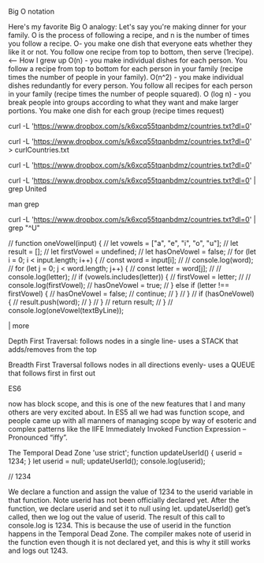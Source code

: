 <!-- Homework: read wikipedia on Big O notation -->
Big O notation 

Here's my favorite Big O analogy: Let's say you're making dinner for your family. O is the process of following a recipe, and n is the number of times you follow a recipe. O- you make one dish that everyone eats whether they like it or not. You follow one recipe from top to bottom, then serve (1recipe). <-- How I grew up O(n) - you make individual dishes for each person. You follow a recipe from top to bottom for each person in your family (recipe times the number of people in your family). O(n^2) - you make individual dishes redundantly for every person. You follow all recipes for each person in your family (recipe times the number of people squared). O (log n) - you break people into groups according to what they want and make larger portions. You make one dish for each group (recipe times request)


 curl -L 'https://www.dropbox.com/s/k6xcq55tqanbdmz/countries.txt?dl=0' 

 curl -L 'https://www.dropbox.com/s/k6xcq55tqanbdmz/countries.txt?dl=0' > curlCountries.txt

 curl -L 'https://www.dropbox.com/s/k6xcq55tqanbdmz/countries.txt?dl=0'

 curl -L 'https://www.dropbox.com/s/k6xcq55tqanbdmz/countries.txt?dl=0' | grep United

 man grep
 
 curl -L 'https://www.dropbox.com/s/k6xcq55tqanbdmz/countries.txt?dl=0' | grep "^U"


// function oneVowel(input) {
//   let vowels = ["a", "e", "i", "o", "u"];
//   let result = [];
//   let firstVowel = undefined;
//   let hasOneVowel = false;
//   for (let i = 0; i < input.length; i++) {
//       const word = input[i];
//     //   console.log(word);
//     for (let j = 0; j < word.length; j++) {
//         const letter = word[j];
//         // console.log(letter);
//       if (vowels.includes(letter)) {
//           firstVowel = letter;
//         //   console.log(firstVowel);
//         hasOneVowel = true;
//       } else if (letter !== firstVowel) {
//         hasOneVowel = false;
//         continue;
//       }
//     }
//     if (hasOneVowel) {
//       result.push(word);
//     }
//   }
//   return result;
// }
// console.log(oneVowel(textByLine));

| more 

Depth First Traversal: follows nodes in a single line- uses a STACK that adds/removes from the top

Breadth First Traversal follows nodes in all directions evenly- uses a QUEUE that follows first in first out



ES6 

now has block scope, and this is one of the new features that I and many others are very excited about. In ES5 all we had was function scope, and people came up with all manners of managing scope by way of esoteric and complex patterns like the IIFE Immediately Invoked Function Expression – Pronounced “iffy”.

The Temporal Dead Zone
'use strict';
function updateUserId() {
    userid = 1234;
}
let userid = null;
updateUserId();
console.log(userid);

// 1234

We declare a function and assign the value of 1234 to the userid variable in that function. Note userid has not been officially declared yet. After the function, we declare userid and set it to null using let. updateUserId() get’s called, then we log out the value of userid. The result of this call to console.log is 1234. This is because the use of userid in the function happens in the Temporal Dead Zone. The compiler makes note of userid in the function even though it is not declared yet, and this is why it still works and logs out 1243.